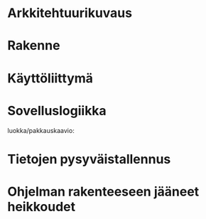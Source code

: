 # Arkkitehtuurikuvaus

# Rakenne 

# Käyttöliittymä

# Sovelluslogiikka

luokka/pakkauskaavio: 


# Tietojen pysyväistallennus

# Ohjelman rakenteeseen jääneet heikkoudet
